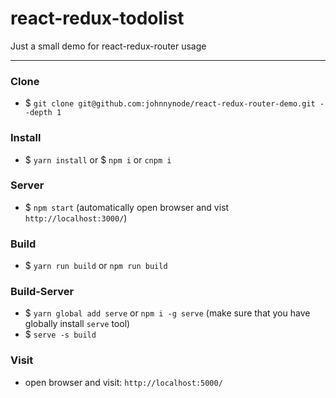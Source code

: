 # react-redux-todolist

Just a small demo for react-redux-router usage

---

### Clone

- $ `git clone git@github.com:johnnynode/react-redux-router-demo.git --depth 1`

### Install

- $ `yarn install` or $ `npm i` or `cnpm i`

### Server

- $ `npm start` (automatically open browser and vist `http://localhost:3000/`)


### Build

- $ `yarn run build` or `npm run build`

### Build-Server

- $ `yarn global add serve` or `npm i -g serve` (make sure that you have globally install `serve` tool)
- $ `serve -s build`

### Visit

- open browser and visit: `http://localhost:5000/`